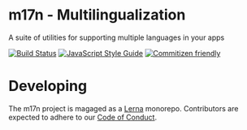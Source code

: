 # m17n - Multilingualization

A suite of utilities for supporting multiple languages in your apps

[![Build Status](https://travis-ci.org/alethea/m17n.svg?branch=master)](https://travis-ci.org/alethea/m17n)
[![JavaScript Style Guide](https://img.shields.io/badge/code_style-standard-brightgreen.svg)](https://standardjs.com)
[![Commitizen friendly](https://img.shields.io/badge/commitizen-friendly-brightgreen.svg)](http://commitizen.github.io/cz-cli/)

# Developing
The m17n project is magaged as a [Lerna](https://lernajs.io/) monorepo. Contributors are expected to adhere to our [Code of Conduct](https://github.com/alethea/m17n/tree/master/CODE_OF_CONDUCT.md).
